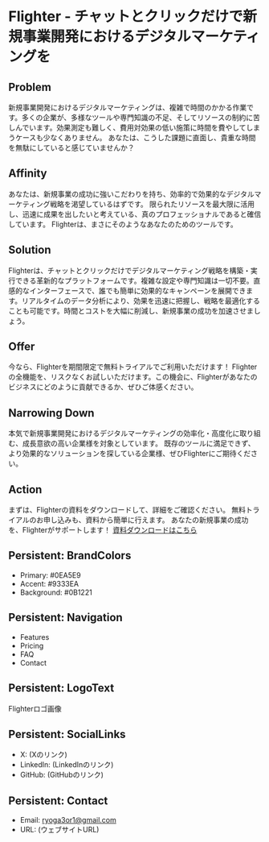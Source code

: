 # Flighter - チャットとクリックだけで新規事業開発におけるデジタルマーケティングを

## Problem
新規事業開発におけるデジタルマーケティングは、複雑で時間のかかる作業です。多くの企業が、多様なツールや専門知識の不足、そしてリソースの制約に苦しんでいます。効果測定も難しく、費用対効果の低い施策に時間を費やしてしまうケースも少なくありません。  あなたは、こうした課題に直面し、貴重な時間を無駄にしていると感じていませんか？

## Affinity
あなたは、新規事業の成功に強いこだわりを持ち、効率的で効果的なデジタルマーケティング戦略を渇望しているはずです。  限られたリソースを最大限に活用し、迅速に成果を出したいと考えている、真のプロフェッショナルであると確信しています。  Flighterは、まさにそのようなあなたのためのツールです。

## Solution
Flighterは、チャットとクリックだけでデジタルマーケティング戦略を構築・実行できる革新的なプラットフォームです。複雑な設定や専門知識は一切不要。直感的なインターフェースで、誰でも簡単に効果的なキャンペーンを展開できます。リアルタイムのデータ分析により、効果を迅速に把握し、戦略を最適化することも可能です。時間とコストを大幅に削減し、新規事業の成功を加速させましょう。

## Offer
今なら、Flighterを期間限定で無料トライアルでご利用いただけます！  Flighterの全機能を、リスクなくお試しいただけます。この機会に、Flighterがあなたのビジネスにどのように貢献できるか、ぜひご体感ください。

## Narrowing Down
本気で新規事業開発におけるデジタルマーケティングの効率化・高度化に取り組む、成長意欲の高い企業様を対象としています。  既存のツールに満足できず、より効果的なソリューションを探している企業様、ぜひFlighterにご期待ください。

## Action
まずは、Flighterの資料をダウンロードして、詳細をご確認ください。  無料トライアルのお申し込みも、資料から簡単に行えます。  あなたの新規事業の成功を、Flighterがサポートします！  [資料ダウンロードはこちら](仮リンク)


## Persistent: BrandColors
- Primary: #0EA5E9
- Accent: #9333EA
- Background: #0B1221

## Persistent: Navigation
- Features
- Pricing
- FAQ
- Contact

## Persistent: LogoText
Flighterロゴ画像

## Persistent: SocialLinks
- X: (Xのリンク)
- LinkedIn: (LinkedInのリンク)
- GitHub: (GitHubのリンク)

## Persistent: Contact
- Email: ryoga3or1@gmail.com
- URL: (ウェブサイトURL)
